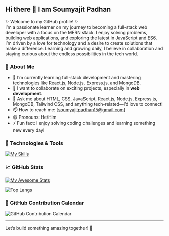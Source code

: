 ## Hi there 👋 I am Soumyajit Padhan

✨ Welcome to my GitHub profile! ✨  
I’m a passionate learner on my journey to becoming a full-stack web developer with a focus on the MERN stack. I enjoy solving problems, building web applications, and exploring the latest in JavaScript and ES6. I’m driven by a love for technology and a desire to create solutions that make a difference. Learning and growing daily, I believe in collaboration and staying curious about the endless possibilities in the tech world.

### 🌟 About Me 
- 🌱 I’m currently learning full-stack development and mastering technologies like React.js, Node.js, Express.js, and MongoDB.
- 👯 I want to collaborate on exciting projects, especially in **web development**.    
- 💬 Ask me about HTML, CSS, JavaScript, React.js, Node.js, Express.js, MongoDB, Tailwind CSS, and anything tech-related—I’d love to connect!
- 📫 How to reach me: [soumyajitpadhan15@gmail.com] 
- 😄 Pronouns: He/Him  
- ⚡ Fun fact: I enjoy solving coding challenges and learning something new every day!  

### 🔧 Technologies & Tools  
[![My Skills](https://skillicons.dev/icons?i=html,css,js,tailwind,react,redux,nodejs,express,mongodb,vscode,replit,postman,netlify,vercel,git,github)](https://skillicons.dev)


### 📈 GitHub Stats  
[![My Awesome Stats](https://awesome-github-stats.azurewebsites.net/user-stats/soumyajitpadhan?cardType=level&theme=monokai&preferLogin=false)](https://git.io/awesome-stats-card)


![Top Langs](https://github-readme-stats.vercel.app/api/top-langs/?username=soumyajitpadhan&layout=compact)


### 📅 GitHub Contribution Calendar  

![GitHub Contribution Calendar](https://github-readme-activity-graph.vercel.app/graph?username=soumyajitpadhan&theme=monokai&hide_border=true&area=true)


---

Let’s build something amazing together! 🚀  
